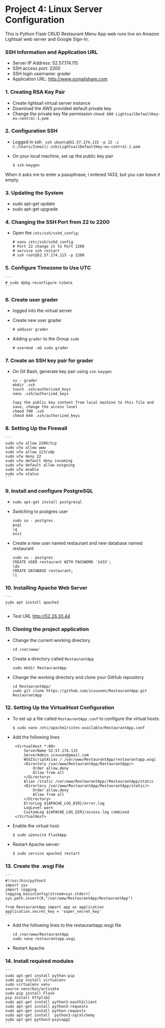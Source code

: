 # Project 4: Linux Server Configuration

This is Python Flask CRUD Restaurant Menu App web runs live on Amazon Lightsail web server and Google Sign-In.

### SSH Information and Application URL

- Server IP Address: 52.57.174.115
- SSH access port: 2200
- SSH login username: grader
- Application URL: http://www.somalishare.com




### 1. Creating RSA Key Pair

- Create lightsail virtual server instance
- Download the AWS provided default private key
- Change the private key file permission `chmod 600 LightsailDefaultKey-eu-central-1.pem`

### 2. Configuration SSH

- Logged in ssh ` ssh ubuntu@52.57.174.115 -p 22 -i C:/Users/Ismail/.ssh/LightsailDefaultKey-eu-central-1.pem`
- On your local machine, set up the public key pair

   ```Open Git Bash then type
   $ ssh-keygen
  ```
When it asks me to enter a passphrase, i entered 1433, but you can  leave it empty.


### 3. Updating the System

- sudo apt-get update
- sudo apt-get upgrade

### 4. Changing the SSH Port from 22 to 2200

- Open the `/etc/ssh/sshd_config`:
	
   ```
   # nano /etc/ssh/sshd_config
   # Port 22 change it to Port 2200
   # service ssh restart
   # ssh root@52.57.174.115 -p 2200
   ```

### 5. Configure Timezone to Use UTC

	```
	# sudo dpkg-reconfigure tzdata
	```

### 6. Create user grader
- logged into the virtual server
- Create new user grader

	```
	# adduser grader
	```

- Adding `grader` to the Group `sudo`

	```
	# usermod -aG sudo grader
	```

### 7. Create an SSH key pair for grader

- On Git Bash, generate key pair using `ssh-keygen`

	```
    su - grader
    mkdir .ssh
    touch .ssh/authorized_keys
    nano .ssh/authorized_keys

    Copy the public key content from local machine to this file and save, change the access level
    chmod 700 .ssh
    chmod 644 .ssh/authorized_keys
    ```
### 8. Setting Up the Firewall

	```
    sudo ufw allow 2200/tcp
    sudo ufw allow www
    sudo ufw allow 123/udp
    sudo ufw deny 22
    sudo ufw default deny incoming
    sudo ufw default allow outgoing
    sudo ufw enable
    sudo ufw status
    ```
### 9. Install and configure PostgreSQL

- `sudo apt-get install postgresql`
- Switching to postgres user
    
	```
    sudo su - postgres
    psql
    \q
    exit
    ```
- Create a new user named restaurant and new database named restaurant
    ```
    sudo su - postgres
    CREATE USER restaurant WITH PASSWORD '1433';
    \du
    CREATE DATABASE restaurant;
    \l
    ```

### 10. Installing Apache Web Server

	```
	sudo apt install apache2
	```
- Test URL http://52.26.30.44 

### 11. Cloning the project application

- Change the current working directory

   ```
   cd /var/www/
   ```
   
- Create a directory called `RestaurantApp`

   ```
   sudo mkdir RestaurantApp
   ```

- Change the working directory and clone your GitHub repository

	```
	cd RestaurantApp/
	sudo git clone https://github.com/icxuseen/RestaurantApp.git RestaurantApp
	```

### 12. Setting Up the VirtualHost Configuration

- To set up a file called `RestaurantApp.conf` to configure the virtual hosts:

   ```
   $ sudo nano /etc/apache2/sites-available/RestaurantApp.conf
   ```

- Add the following lines

   ```
    <VirtualHost *:80>
        ServerName 52.57.174.115
        ServerAdmin icxusen@gmail.com
        WSGIScriptAlias / /var/www/RestaurantApp/restaurantapp.wsgi
        <Directory /var/www/RestaurantApp/RestaurantApp/>
            Order allow,deny
            Allow from all
        </Directory>
        Alias /static /var/www/RestaurantApp//RestaurantApp/static
        <Directory /var/www/RestaurantApp/RestaurantApp/static/>
            Order allow,deny
            Allow from all
        </Directory>
        ErrorLog ${APACHE_LOG_DIR}/error.log
        LogLevel warn
        CustomLog ${APACHE_LOG_DIR}/access.log combined
	</VirtualHost>
   ```
   
- Enable the virtual host:

   ```
   $ sudo a2ensite FlaskApp
   ```

- Restart Apache server:

   ```
   $ sudo service apache2 restart
   ```

### 13. Create the .wsgi File

	```
	#!/usr/bin/python3
	import sys
	import logging
	logging.basicConfig(stream=sys.stderr)
	sys.path.insert(0,"/var/www/RestaurantApp/RestaurantApp")

	from RestaurantApp import app as application
	application.secret_key = 'super_secret_key'
	```
   
- Add the following lines to the restaurantapp.wsgi file

	```
	cd /var/www/RestaurantApp
	sudo nano restaurantapp.wsgi
	```
	
- Restart Apache

### 14. Install required modules 
	
	```
	sudo apt-get install python-pip
	sudo pip install virtualenv
	sudo virtualenv venv
	source venv/bin/activate
	sudo pip install Flask
	pip install httplib2
	sudo apt-get install python3-oauth2client
	sudo apt-get install python3-requests
	sudo apt-get install python-requests
	sudo apt-get install  python3-sqlalchemy
	sudo apt-get python3-psycopg2
	```


